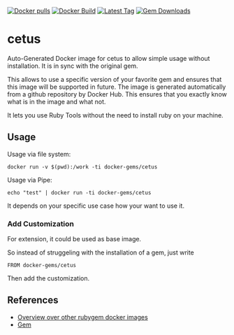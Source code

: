 [![Docker pulls](https://img.shields.io/docker/pulls/rubygem/cetus.svg)](https://hub.docker.com/r/rubygem/cetus/)
[![Docker Build](https://img.shields.io/docker/automated/rubygem/cetus.svg)](https://hub.docker.com/r/rubygem/cetus/)
[![Latest Tag](https://img.shields.io/github/tag/docker-rubygem/cetus.svg)](https://hub.docker.com/r/rubygem/cetus/)
[![Gem Downloads](https://img.shields.io/gem/dt/cetus.svg)](https://rubygems.org/gems/cetus/)
# cetus

Auto-Generated Docker image for cetus to allow simple usage without installation.
It is in sync with the original gem.

This allows to use a specific version of your favorite gem and ensures that this image will be supported in future.
The image is generated automatically from a github repository by Docker Hub.
This ensures that you exactly know what is in the image and what not.

It lets you use Ruby Tools without the need to install ruby on your machine.

## Usage

Usage via file system:

`docker run -v $(pwd):/work -ti docker-gems/cetus`

Usage via Pipe:

`echo "test" | docker run -ti docker-gems/cetus`

It depends on your specific use case how your want to use it.

### Add Customization

For extension, it could be used as base image.

So instead of struggeling with the installation of a gem, just write

`FROM docker-gems/cetus`

Then add the customization.

## References

 - [Overview over other rubygem docker images](https://github.com/thinkbot/docker-rubygem)
 - [Gem](https://rubygems.org/gems/cetus/)
